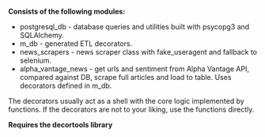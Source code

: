 **Consists of the following modules:**
- postgresql_db - database queries and utilities built with psycopg3 and SQLAlchemy.
- m_db - generated ETL decorators.
- news_scrapers - news scraper class with fake_useragent and fallback to selenium.
- alpha_vantage_news - get urls and sentiment from Alpha Vantage API, compared against DB, scrape full articles and load to table. Uses decorators defined in m_db.

The decorators usually act as a shell with the core logic implemented by functions. If the decorators are not to your liking, use the functions directly.

**Requires the decortools library**
